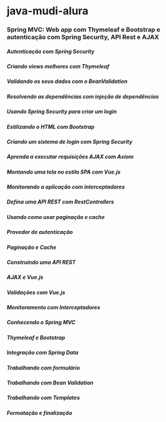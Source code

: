 # java-mudi-alura
### Spring MVC: Web app com Thymeleaf e Bootstrap e autenticação com Spring Security, API Rest e AJAX

##### Autenticação com Spring Security
##### Criando views melhores com Thymeleaf
##### Validando os seus dados com o BeanValidation
##### Resolvendo as dependências com injeção de dependências
##### Usando Spring Security para criar um login
##### Estilizando o HTML com Bootstrap
##### Criando um sistema de login com Spring Security
##### Aprenda a executar requisições AJAX com Axiom
##### Montando uma tela no estilo SPA com Vue.js
##### Monitorando a aplicação com interceptadores
##### Defina uma API REST com RestControllers
##### Usando como usar paginação e cache
##### Provedor de autenticação
##### Paginação e Cache
##### Construindo uma API REST
##### AJAX e Vue.js
##### Validações com Vue.js
##### Monitoramento com Interceptadores

##### Conhecendo o Spring MVC
##### Thymeleaf e Bootstrap
##### Integração com Spring Data
##### Trabalhando com formulário
##### Trabalhando com Bean Validation
##### Trabalhando com Templates
##### Formatação e finalização
